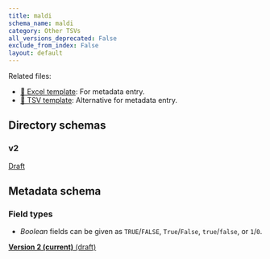 ```yaml
---
title: maldi
schema_name: maldi
category: Other TSVs
all_versions_deprecated: False
exclude_from_index: False
layout: default
---
```


Related files:

- [📝 Excel template](https://raw.githubusercontent.com/hubmapconsortium/ingest-validation-tools/main/docs/maldi/maldi-metadata.xlsx): For metadata entry.
- [📝 TSV template](https://raw.githubusercontent.com/hubmapconsortium/ingest-validation-tools/main/docs/maldi/maldi-metadata.tsv): Alternative for metadata entry.



## Directory schemas
### v2
<summary><a href="https://docs.google.com/spreadsheets/d/1I2aXIpOQHBjeLbKsVn0qJTOH7vtByeQ9t_1EnlTAPL4">Draft</a></summary>





## Metadata schema

### Field types
- *Boolean* fields can be given as `TRUE`/`FALSE`, `True`/`False`, `true`/`false`, or `1`/`0`.  


<summary><a href="https://docs.google.com/spreadsheets/d/1X9o6Ged_aHhItKVrH3THNM0Zpz8LGj-jCprLdVIAkNo"><b>Version 2 (current)</b> (draft)</a></summary>

